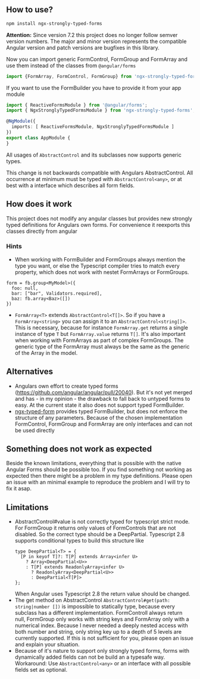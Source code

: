 ## How to use?

```bash
npm install ngx-strongly-typed-forms
```
**Attention:** Since version 7.2 this project does no longer follow semver version numbers. 
The major and minor version represents the compatible Angular version and patch versions are bugfixes in this library.   


Now you can import generic FormControl, FormGroup and FormArray and use them instead of the classes from `@angular/forms`
```typescript
import {FormArray, FormControl, FormGroup} from 'ngx-strongly-typed-forms';
```

If you want to use the FormBuilder you have to provide it from your app module
```typescript
import { ReactiveFormsModule } from '@angular/forms';
import { NgxStronglyTypedFormsModule } from 'ngx-strongly-typed-forms';

@NgModule({
  imports: [ ReactiveFormsModule, NgxStronglyTypedFormsModule ]
})
export class AppModule {
}

```

All usages of `AbstractControl` and its subclasses now supports generic types.

This change is not backwards compatible with Angulars AbstractControl. All occurrence at minimum must be typed with `AbstractControl<any>`, or at best with a interface which describes all form fields.

## How does it work

This project does not modify any angular classes but provides new strongly typed definitions for Angulars own forms.
For convenience it reexports this classes directly from angular

### Hints

* When working with FormBuilder and FormGroups always mention the type you want, or else the Typescript compiler tries to match
every property, which does not work with nestet FormArrays or FormGroups.
```
form = fb.group<MyModel>({
  foo: null,
  bar: ["bar", Validators.required],
  baz: fb.array<Baz>([])
})
```

* `FormArray<T>` extends `AbstractControl<T[]>`. So if you have a `FormArray<string>` you can assign it to an `AbstractControl<string[]>`. This is necessary, because for instance `FormArray.get` returns a single instance of type `T` but `FormArray.value` returns `T[]`.
It's also important when working with FormArrays as part of complex FormGroups. The generic type of the FormArray must always be the same as the generic of the Array in the model.

## Alternatives

* Angulars own effort to create typed forms (https://github.com/angular/angular/pull/20040).
  But it's not yet merged and has - in my opinion - the drawback to fall back to untyped forms to easy. At the current state it also does not support typed FormBuilder.
* [ngx-typed-form](https://github.com/Quramy/ngx-typed-forms) provides typed FormBuilder, but does not enforce the structure of any parameters.
  Because of the chosen implementation FormControl, FormGroup and FormArray are only interfaces and can not be used directly

## Something does not work as expected

Beside the known limitations, everything that is possible with the native Angular Forms should be possible too.
If you find something not working as expected then there might be a problem in my type definitions. Please open an issue with an minimal example to reproduce the problem and I will try to fix it asap.

## Limitations

* AbstractControl#value is not correctly typed for typescript strict mode. For FormGroup it returns only values of FormControls that are not disabled. So the correct type should be a DeepPartial<T>.
  Typescript 2.8 supports conditional types to build this structure like
  ```
  type DeepPartial<T> = {
    [P in keyof T]?: T[P] extends Array<infer U>
      ? Array<DeepPartial<U>>
      : T[P] extends ReadonlyArray<infer U>
        ? ReadonlyArray<DeepPartial<U>>
        : DeepPartial<T[P]>
  };
  ```
  When Angular uses Typescript 2.8 the return value should be changed.
* The get method on AbstractControl `AbstractControl#get(path: string|number [])` is impossible to statically type, because every subclass has a different implementation.
  FormControll always return null, FormGroup only works with string keys and FormArray only with a numerical index.
  Because I never needed a deeply nested access with both number and string, only string key up to a depth of 5 levels are currently supported. If this is not sufficient for you, please open an issue and explain your situation.
* Because of it's nature to support only strongly typed forms, forms with dynamically added fields can not be build an a typesafe way.
  Workaround: Use `AbstractControl<any>` or an interface with all possible fields set as optional.
